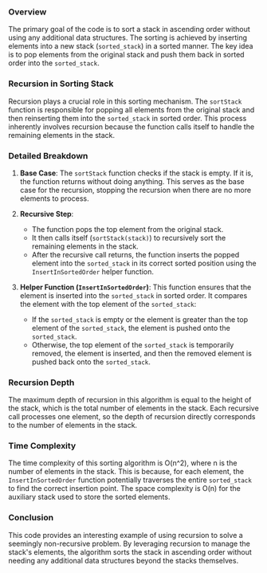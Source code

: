 

### Overview

The primary goal of the code is to sort a stack in ascending order without using any additional data structures. The sorting is achieved by inserting elements into a new stack (`sorted_stack`) in a sorted manner. The key idea is to pop elements from the original stack and push them back in sorted order into the `sorted_stack`.

### Recursion in Sorting Stack

Recursion plays a crucial role in this sorting mechanism. The `sortStack` function is responsible for popping all elements from the original stack and then reinserting them into the `sorted_stack` in sorted order. This process inherently involves recursion because the function calls itself to handle the remaining elements in the stack.

### Detailed Breakdown

1. **Base Case**: The `sortStack` function checks if the stack is empty. If it is, the function returns without doing anything. This serves as the base case for the recursion, stopping the recursion when there are no more elements to process.

2. **Recursive Step**:
   - The function pops the top element from the original stack.
   - It then calls itself (`sortStack(stack)`) to recursively sort the remaining elements in the stack.
   - After the recursive call returns, the function inserts the popped element into the `sorted_stack` in its correct sorted position using the `InsertInSortedOrder` helper function.

3. **Helper Function (`InsertInSortedOrder`)**: This function ensures that the element is inserted into the `sorted_stack` in sorted order. It compares the element with the top element of the `sorted_stack`:
   - If the `sorted_stack` is empty or the element is greater than the top element of the `sorted_stack`, the element is pushed onto the `sorted_stack`.
   - Otherwise, the top element of the `sorted_stack` is temporarily removed, the element is inserted, and then the removed element is pushed back onto the `sorted_stack`.

### Recursion Depth

The maximum depth of recursion in this algorithm is equal to the height of the stack, which is the total number of elements in the stack. Each recursive call processes one element, so the depth of recursion directly corresponds to the number of elements in the stack.

### Time Complexity

The time complexity of this sorting algorithm is O(n^2), where n is the number of elements in the stack. This is because, for each element, the `InsertInSortedOrder` function potentially traverses the entire `sorted_stack` to find the correct insertion point. The space complexity is O(n) for the auxiliary stack used to store the sorted elements.

### Conclusion

This code provides an interesting example of using recursion to solve a seemingly non-recursive problem. By leveraging recursion to manage the stack's elements, the algorithm sorts the stack in ascending order without needing any additional data structures beyond the stacks themselves.
